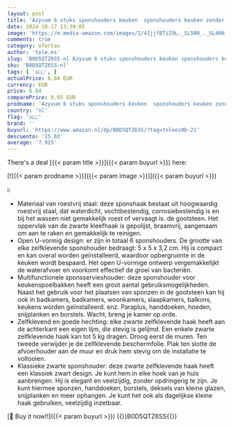 ```yaml
---
layout: post
title: 'Azyvum 6 stuks sponshouders keuken  sponshouders keuken zonder boren  keukenorganizer  gootsteen  sponshouder  keukenspoelbak roestvrij staal voor het opbergen in keuken en badkamer'
date: 2024-10-17 13:39:05
image: 'https://m.media-amazon.com/images/I/41jjfBTiI9L._SL500_._SL400_.jpg'
comments: true
category: ofertas
author: 'tole.es'
slug: 'B0D5QTZ6SS-nl Azyvum 6 stuks sponshouders keuken sponshouders keuken...'
sku: 'B0D5QTZ6SS-nl'
tags: [ '🇳🇱', ]
actualPrice: 6.84 EUR
currency: EUR
price: 6.84
comparePrice: 8.05 EUR
prodname: 'Azyvum 6 stuks sponshouders keuken  sponshouders keuken zonder boren  keukenorganizer  gootsteen  sponshouder  keukenspoelbak roestvrij staal voor het opbergen in keuken en badkamer'
country: 'nl'
flag: '🇳🇱'
brand: ''
buyurl: 'https://www.amazon.nl/dp/B0D5QTZ6SS/?tag=tolees0b-21'
descuento: '15.03'
average: '7.915'
---
```


There's a deal [{{< param title >}}]({{< param buyurl >}})  here:

[![{{< param prodname >}}]({{< param image >}})]({{< param buyurl >}})

ℹ️:

- Materiaal van roestvrij staal: deze sponshaak bestaat uit hoogwaardig roestvrij staal, dat waterdicht, vochtbestendig, corrosiebestendig is en bij het wassen niet gemakkelijk roest of vervaagt is. de gootsteen. Het oppervlak van de zwarte kleefhaak is gepolijst, braamvrij, aangenaam om aan te raken en gemakkelijk te reinigen.
- Open U-vormig design: er zijn in totaal 6 sponshouders. De grootte van elke zelfklevende sponshouder bedraagt: 5 x 5 x 3,2 cm. Hij is compact en kan overal worden geïnstalleerd, waardoor opbergruimte in de keuken wordt bespaard. Het open U-vormige ontwerp vergemakkelijkt de waterafvoer en voorkomt effectief de groei van bacteriën.
- Multifunctionele sponsservieshouder: deze sponshouder voor keukenspoelbakken heeft een groot aantal gebruiksmogelijkheden. Naast het gebruik voor het plaatsen van sponzen in de gootsteen kan hij ook in badkamers, badkamers, woonkamers, slaapkamers, balkons, keukens worden geïnstalleerd. enz. Paraplus, handdoeken, hoeden, snijplanken en borstels. Wacht, breng je kamer op orde.
- Zelfklevend en goede hechting: elke zwarte zelfklevende haak heeft aan de achterkant een eigen lijm, die stevig is gelijmd. Een enkele zwarte zelfklevende haak kan tot 5 kg dragen. Droog eerst de muren. Ten tweede verwijder je de zelfklevende beschermfolie. Plak ten slotte de afvoerhouder aan de muur en druk hem stevig om de installatie te voltooien.
- Klassieke zwarte sponshouder: deze zwarte zelfklevende haak heeft een klassiek zwart design. Je kunt hem in elke hoek van je huis aanbrengen. Hij is elegant en veelzijdig, zonder opdringerig te zijn. Je kunt hiermee sponzen, handdoeken, borstels, deksels van kleine glazen, snijplanken en meer ophangen. Je kunt het ook als dagelijkse kleine haak gebruiken, veelzijdig inzetbaar.

[🛒 Buy it now!!]({{< param buyurl >}})
{{<world>}}B0D5QTZ6SS{{</world>}}
